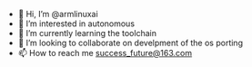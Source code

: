 - 👋 Hi, I’m @armlinuxai
- 👀 I’m interested in autonomous
- 🌱 I’m currently learning the toolchain
- 💞️ I’m looking to collaborate on develpment of the os porting
- 📫 How to reach me success_future@163.com

<!---
armlinuxai/armlinuxai is a ✨ special ✨ repository because its `README.md` (this file) appears on your GitHub profile.
You can click the Preview link to take a look at your changes.
--->
